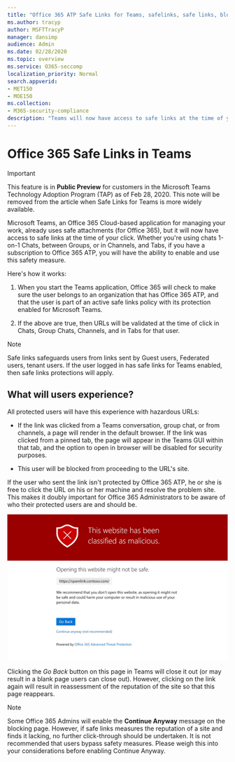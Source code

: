 ```yaml
---
title: "Office 365 ATP Safe Links for Teams, safelinks, safe links, block malicious links, office 365 atp, Teams safe links, stop users from clicking bad links, malicious links"
ms.author: tracyp
author: MSFTTracyP
manager: dansimp
audience: Admin
ms.date: 02/28/2020
ms.topic: overview
ms.service: O365-seccomp
localization_priority: Normal
search.appverid:
- MET150
- MOE150
ms.collection:
- M365-security-compliance
description: "Teams will now have access to safe links at the time of your click. Whether you're using chats 1-on-1 Chats, between Groups, or in Channels, and Tabs, if you have a subscription to Office 365 ATP, you will have the ability to enable and use this safety feature."
---
```

<!--06/21/2019-->

# Office 365 Safe Links in Teams

> [!IMPORTANT]
> This feature is in **Public Preview** for customers in the Microsoft Teams Technology Adoption Program (TAP) as of Feb 28, 2020. This note will be removed from the article when Safe Links for Teams is more widely available.

Microsoft Teams, an Office 365 Cloud-based application for managing your work, already uses safe attachments (for Office 365), but it will now have access to safe links at the time of your click. Whether you're using chats 1-on-1 Chats, between Groups, or in Channels, and Tabs, if you have a subscription to Office 365 ATP, you will have the ability to enable and use this safety measure.

Here's how it works: 

1. When you start the Teams application, Office 365 will check to make sure the user belongs to an organization that has Office 365 ATP, and that the user is part of an active safe links policy with its protection enabled for Microsoft Teams.

2. If the above are true, then URLs will be validated at the time of click in Chats, Group Chats, Channels, and in Tabs for that user.

> [!NOTE]
> Safe links safeguards users from links sent by Guest users, Federated users, tenant users. If the user logged in has safe links for Teams enabled, then safe links protections will apply.
 
## What will users experience? 

All protected users will have this experience with hazardous URLs: 

- If the link was clicked from a Teams conversation, group chat, or from channels, a page will render in the default browser. If the link was clicked from a pinned tab, the page will appear in the Teams GUI within that tab, and the option to open in browser will be disabled for security purposes.

- This user will be blocked from proceeding to the URL's site.

If the user who sent the link isn't protected by Office 365 ATP, he or she is free to click the URL on his or her machine and resolve the problem site. This makes it doubly important for Office 365 Administrators to be aware of who their protected users are and should be.

![A Safe Links for Teams page reporting a malicious link and blocking transit to the page.](/microsoft-365/media/TP_SafelinksForTeams_Malicious.png)

Clicking the *Go Back* button on this page in Teams will close it out (or may result in a blank page users  can close out). However, clicking on the link again will result in reassessment of the reputation of the site so that this page reappears.

> [!NOTE]
>Some Office 365 Admins will enable the **Continue Anyway** message on the blocking page. However, if safe links measures the reputation of a site and finds it lacking, no further click-through should be undertaken. It is not recommended that users bypass safety measures. Please weigh this into your considerations before enabling Continue Anyway. 

